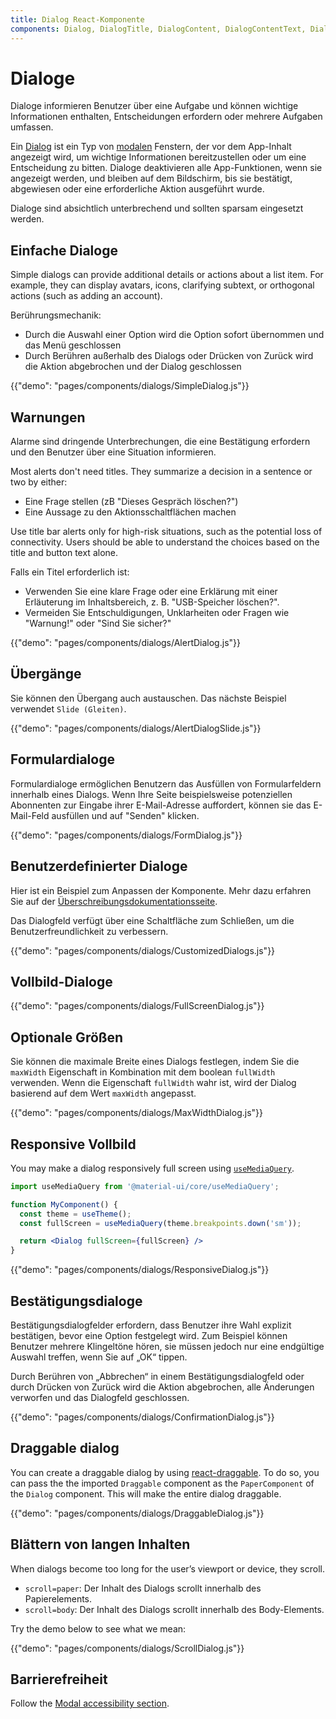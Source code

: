 ```yaml
---
title: Dialog React-Komponente
components: Dialog, DialogTitle, DialogContent, DialogContentText, DialogActions, Slide
---
```


# Dialoge

<p class="description">Dialoge informieren Benutzer über eine Aufgabe und können wichtige Informationen enthalten, Entscheidungen erfordern oder mehrere Aufgaben umfassen.</p>

Ein [Dialog](https://material.io/design/components/dialogs.html) ist ein Typ von [modalen](/components/modal/) Fenstern, der vor dem App-Inhalt angezeigt wird, um wichtige Informationen bereitzustellen oder um eine Entscheidung zu bitten. Dialoge deaktivieren alle App-Funktionen, wenn sie angezeigt werden, und bleiben auf dem Bildschirm, bis sie bestätigt, abgewiesen oder eine erforderliche Aktion ausgeführt wurde.

Dialoge sind absichtlich unterbrechend und sollten sparsam eingesetzt werden.

## Einfache Dialoge

Simple dialogs can provide additional details or actions about a list item. For example, they can display avatars, icons, clarifying subtext, or orthogonal actions (such as adding an account).

Berührungsmechanik:

- Durch die Auswahl einer Option wird die Option sofort übernommen und das Menü geschlossen
- Durch Berühren außerhalb des Dialogs oder Drücken von Zurück wird die Aktion abgebrochen und der Dialog geschlossen

{{"demo": "pages/components/dialogs/SimpleDialog.js"}}

## Warnungen

Alarme sind dringende Unterbrechungen, die eine Bestätigung erfordern und den Benutzer über eine Situation informieren.

Most alerts don't need titles. They summarize a decision in a sentence or two by either:

- Eine Frage stellen (zB "Dieses Gespräch löschen?")
- Eine Aussage zu den Aktionsschaltflächen machen

Use title bar alerts only for high-risk situations, such as the potential loss of connectivity. Users should be able to understand the choices based on the title and button text alone.

Falls ein Titel erforderlich ist:

- Verwenden Sie eine klare Frage oder eine Erklärung mit einer Erläuterung im Inhaltsbereich, z. B. "USB-Speicher löschen?".
- Vermeiden Sie Entschuldigungen, Unklarheiten oder Fragen wie "Warnung!" oder "Sind Sie sicher?"

{{"demo": "pages/components/dialogs/AlertDialog.js"}}

## Übergänge

Sie können den Übergang auch austauschen. Das nächste Beispiel verwendet `Slide (Gleiten)`.

{{"demo": "pages/components/dialogs/AlertDialogSlide.js"}}

## Formulardialoge

Formulardialoge ermöglichen Benutzern das Ausfüllen von Formularfeldern innerhalb eines Dialogs. Wenn Ihre Seite beispielsweise potenziellen Abonnenten zur Eingabe ihrer E-Mail-Adresse auffordert, können sie das E-Mail-Feld ausfüllen und auf "Senden" klicken.

{{"demo": "pages/components/dialogs/FormDialog.js"}}

## Benutzerdefinierter Dialoge

Hier ist ein Beispiel zum Anpassen der Komponente. Mehr dazu erfahren Sie auf der [Überschreibungsdokumentationsseite](/customization/components/).

Das Dialogfeld verfügt über eine Schaltfläche zum Schließen, um die Benutzerfreundlichkeit zu verbessern.

{{"demo": "pages/components/dialogs/CustomizedDialogs.js"}}

## Vollbild-Dialoge

{{"demo": "pages/components/dialogs/FullScreenDialog.js"}}

## Optionale Größen

Sie können die maximale Breite eines Dialogs festlegen, indem Sie die `maxWidth` Eigenschaft in Kombination mit dem boolean `fullWidth` verwenden. Wenn die Eigenschaft `fullWidth` wahr ist, wird der Dialog basierend auf dem Wert `maxWidth` angepasst.

{{"demo": "pages/components/dialogs/MaxWidthDialog.js"}}

## Responsive Vollbild

You may make a dialog responsively full screen using [`useMediaQuery`](/components/use-media-query/#usemediaquery).

```jsx
import useMediaQuery from '@material-ui/core/useMediaQuery';

function MyComponent() {
  const theme = useTheme();
  const fullScreen = useMediaQuery(theme.breakpoints.down('sm'));

  return <Dialog fullScreen={fullScreen} />
}
```

{{"demo": "pages/components/dialogs/ResponsiveDialog.js"}}

## Bestätigungsdialoge

Bestätigungsdialogfelder erfordern, dass Benutzer ihre Wahl explizit bestätigen, bevor eine Option festgelegt wird. Zum Beispiel können Benutzer mehrere Klingeltöne hören, sie müssen jedoch nur eine endgültige Auswahl treffen, wenn Sie auf „OK“ tippen.

Durch Berühren von „Abbrechen“ in einem Bestätigungsdialogfeld oder durch Drücken von Zurück wird die Aktion abgebrochen, alle Änderungen verworfen und das Dialogfeld geschlossen.

{{"demo": "pages/components/dialogs/ConfirmationDialog.js"}}

## Draggable dialog

You can create a draggable dialog by using [react-draggable](https://github.com/mzabriskie/react-draggable). To do so, you can pass the the imported `Draggable` component as the `PaperComponent` of the `Dialog` component. This will make the entire dialog draggable.

{{"demo": "pages/components/dialogs/DraggableDialog.js"}}

## Blättern von langen Inhalten

When dialogs become too long for the user’s viewport or device, they scroll.

- `scroll=paper`: Der Inhalt des Dialogs scrollt innerhalb des Papierelements.
- `scroll=body`: Der Inhalt des Dialogs scrollt innerhalb des Body-Elements.

Try the demo below to see what we mean:

{{"demo": "pages/components/dialogs/ScrollDialog.js"}}

## Barrierefreiheit

Follow the [Modal accessibility section](/components/modal/#accessibility).